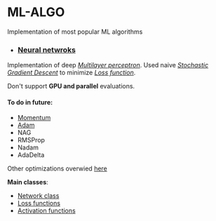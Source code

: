# ML-ALGO
 Implementation of most popular ML algorithms
 
- ### [Neural netwroks](networks)

Implementation of deep [*Multilayer perceptron*](https://en.wikipedia.org/wiki/Multilayer_perceptron).
Used naive [*Stochastic Gradient Descent*](https://en.wikipedia.org/wiki/Stochastic_gradient_descent) 
to minimize [*Loss function*](https://en.wikipedia.org/wiki/Loss_function).

Don't support **GPU and parallel** evaluations.

#### To do in future: 
  - [Momentum](https://en.wikipedia.org/wiki/Momentum_(technical_analysis))
  - [Adam](https://arxiv.org/abs/1412.6980)
  - NAG
  - RMSProp
  - Nadam
  - AdaDelta

Other optimizations overwied [here](https://towardsdatascience.com/deep-learning-optimizers-436171c9e23f)

**Main classes**:
  - [Network class](networks/Network.py)
  - [Loss functions](networks/base/function/Loss.py)
  - [Activation functions](networks/base/function/Function.py)
